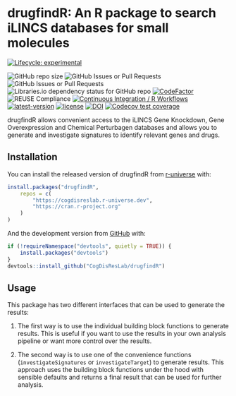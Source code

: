 <!-- README.md is generated from README.Rmd. Please edit that file -->

# drugfindR: An R package to search iLINCS databases for small molecules

<!-- badges: start -->

[![Lifecycle:
experimental](man/figures/lifecycle-stable.svg)](https://lifecycle.r-lib.org/articles/stages.html#stable)

![GitHub repo size](https://img.shields.io/github/repo-size/CogDisResLab/drugfindR)
![GitHub Issues or Pull Requests](https://img.shields.io/github/issues/CogDisResLab/drugfindR)
![GitHub Issues or Pull Requests](https://img.shields.io/github/issues-pr/CogDisResLab/drugfindR)
![Libraries.io dependency status for GitHub repo](https://img.shields.io/librariesio/github/CogDisResLab/drugfindR)
[![CodeFactor](https://www.codefactor.io/repository/github/cogdisreslab/drugfindr/badge)](https://www.codefactor.io/repository/github/cogdisreslab/drugfindr)![REUSE Compliance](https://img.shields.io/reuse/compliance/github.com%2FCogDisResLab%2FdrugfindR.git)
[![Continuous Integration / R
Workflows](https://github.com/CogDisResLab/drugfindR/actions/workflows/rworkflows.yml/badge.svg)](https://github.com/CogDisResLab/drugfindR/actions/workflows/rworkflows.yml)
[![latest-version](https://img.shields.io/badge/dynamic/json?url=https%3A%2F%2Fcogdisreslab.r-universe.dev%2Fapi%2Fpackages%2FdrugfindR&query=%24.Version&style=flat&label=latest-release&color=orange)](https://github.com/CogDisResLab/drugfindR/releases/latest)
[![license](https://img.shields.io/github/license/CogDisResLab/drugfindR)](https://github.com/CogDisResLab/drugfindR/blob/main/LICENSE)
[![DOI](https://zenodo.org/badge/338354715.svg)](https://zenodo.org/badge/latestdoi/338354715)
[![Codecov test
coverage](https://codecov.io/gh/CogDisResLab/drugfindR/branch/devel/graph/badge.svg)](https://app.codecov.io/gh/CogDisResLab/drugfindR?branch=devel)

<!-- badges: end -->

drugfindR allows convenient access to the iLINCS Gene Knockdown, Gene
Overexpression and Chemical Perturbagen databases and allows you to
generate and investigate signatures to identify relevant genes and
drugs.

## Installation

You can install the released version of drugfindR from
[r-universe](https://cogdisreslab.r-universe.dev/drugfindR) with:

```r
install.packages("drugfindR",
    repos = c(
        "https://cogdisreslab.r-universe.dev",
        "https://cran.r-project.org"
    )
)
```

And the development version from [GitHub](https://github.com/) with:

```r
if (!requireNamespace("devtools", quietly = TRUE)) {
    install.packages("devtools")
}
devtools::install_github("CogDisResLab/drugfindR")
```

## Usage

This package has two different interfaces that can be used to generate
the results:

1.  The first way is to use the individual building block functions to
    generate results. This is useful if you want to use the results in
    your own analysis pipeline or want more control over the results.

2.  The second way is to use one of the convenience functions
    (`investigateSignatures` or `investigateTarget`) to generate
    results. This approach uses the building block functions under the
    hood with sensible defaults and returns a final result that can be
    used for further analysis.

